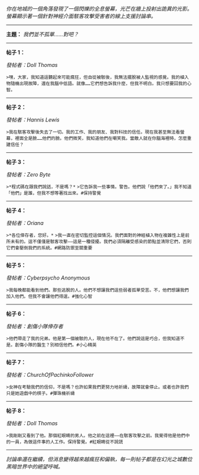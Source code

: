 _你在地城的一個角落發現了一個閃爍的全息螢幕，光芒在牆上投射出詭異的光影。螢幕顯示著一個針對神經介面駭客攻擊受害者的線上支援討論串。_

---

**主題：** _我們並不孤單……對吧？_

---

**帖子 1：**

_發帖者：Doll Thomas_

`>嘿，大家，我知道這聽起來可能瘋狂，但自從被駭後，我無法擺脫被人監視的感覺。我的植入物隨機出現故障，還在我腦中低語。就像……它們想告訴我什麼，但我不明白。我只想要回我的心智。`

---

**帖子 2：**

_發帖者：Hannis Lewis_

`>我在駭客攻擊後失去了一切。我的工作、我的朋友、我對科技的信任。現在我甚至無法看螢幕，裡面全是臉……他們的臉。他們微笑，我知道他們在嘲笑我。當敵人就在你腦海裡時，怎麼重建信任？`

---

**帖子 3：**

_發帖者：Zero Byte_

`>*程式碼在跟我們說話，不是嗎？*`
`>它告訴我一些事情。警告。他們說「他們來了。」我不知道「他們」是誰，但我不想等著找出來。#保持警覺`

---

**帖子 4：**

_發帖者：Oriana_

`>*各位倖存者，您好。*`
`>我一直在密切監控這個情況。我們面對的神經植入物在複雜性上是前所未有的。這不僅僅是駭客攻擊——這是一種侵擾。我們必須隔離受感染的節點並清除它們，否則它們會壓倒我們的系統。#網路防禦至關重要`

---

**帖子 5：**

_發帖者：Cyberpsycho Anonymous_

`>我每晚都能看到他們。那些逃脫的人。他們不想讓我們這些弱者孤單受苦。不，他們想讓我們加入他們。但我不會讓他們得逞。#強化心智`

---

**帖子 6：**

_發帖者：創傷小隊倖存者_

`>他們帶走了我的兄弟。他是第一個被駭的人，現在他不在了。他們說這是巧合，但我知道不是。創傷小隊的醫生？別相信他們。#小心精英`

---

**帖子 7：**

_發帖者：ChurchOfPachinkoFollower_

`>女神在考驗我們的信仰，不是嗎？也許如果我們更努力地祈禱，故障就會停止。或者也許我們只是她遊戲中的棋子。#彈珠機祈禱`

---

**帖子 8：**

_發帖者：Doll Thomas_

`>我剛剛又看到了他。那個紅眼睛的男人。他之前在這裡——在駭客攻擊之前。我覺得他是他們中的一員，為做這件事的人工作。保持警覺。#紅眼睛從不說謊`

---

_討論串還在繼續，但消息變得越來越瘋狂和偏執，每一則帖子都是在幻光之城數位黑暗世界中的絕望呼喊。_
